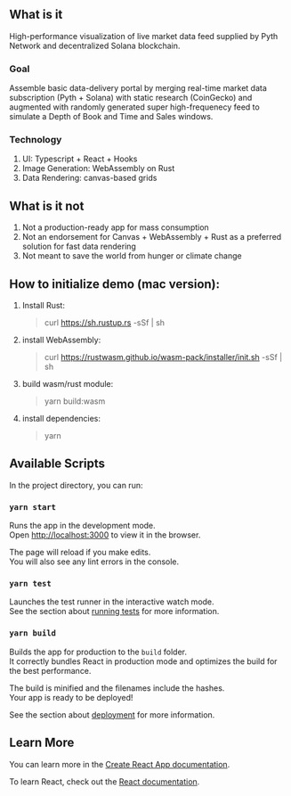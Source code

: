 ## What is it

High-performance visualization of live market data feed supplied by Pyth Network and decentralized Solana blockchain.

### Goal

Assemble basic data-delivery portal by merging real-time market data subscription (Pyth + Solana) with static research (CoinGecko) and augmented with randomly generated super high-frequenecy feed to simulate a Depth of Book and Time and Sales windows.

### Technology

1. UI: Typescript + React + Hooks
2. Image Generation: WebAssembly on Rust
3. Data Rendering: canvas-based grids

## What is it not

1. Not a production-ready app for mass consumption
2. Not an endorsement for Canvas + WebAssembly + Rust as a preferred solution for fast data rendering
3. Not meant to save the world from hunger or climate change

## How to initialize demo (mac version):

1. Install Rust:

   > curl https://sh.rustup.rs -sSf | sh

2. install WebAssembly:

   > curl https://rustwasm.github.io/wasm-pack/installer/init.sh -sSf | sh

3. build wasm/rust module:

   > yarn build:wasm

4. install dependencies:

   > yarn

## Available Scripts

In the project directory, you can run:

### `yarn start`

Runs the app in the development mode.\
Open [http://localhost:3000](http://localhost:3000) to view it in the browser.

The page will reload if you make edits.\
You will also see any lint errors in the console.

### `yarn test`

Launches the test runner in the interactive watch mode.\
See the section about [running tests](https://facebook.github.io/create-react-app/docs/running-tests) for more information.

### `yarn build`

Builds the app for production to the `build` folder.\
It correctly bundles React in production mode and optimizes the build for the best performance.

The build is minified and the filenames include the hashes.\
Your app is ready to be deployed!

See the section about [deployment](https://facebook.github.io/create-react-app/docs/deployment) for more information.

## Learn More

You can learn more in the [Create React App documentation](https://facebook.github.io/create-react-app/docs/getting-started).

To learn React, check out the [React documentation](https://reactjs.org/).
